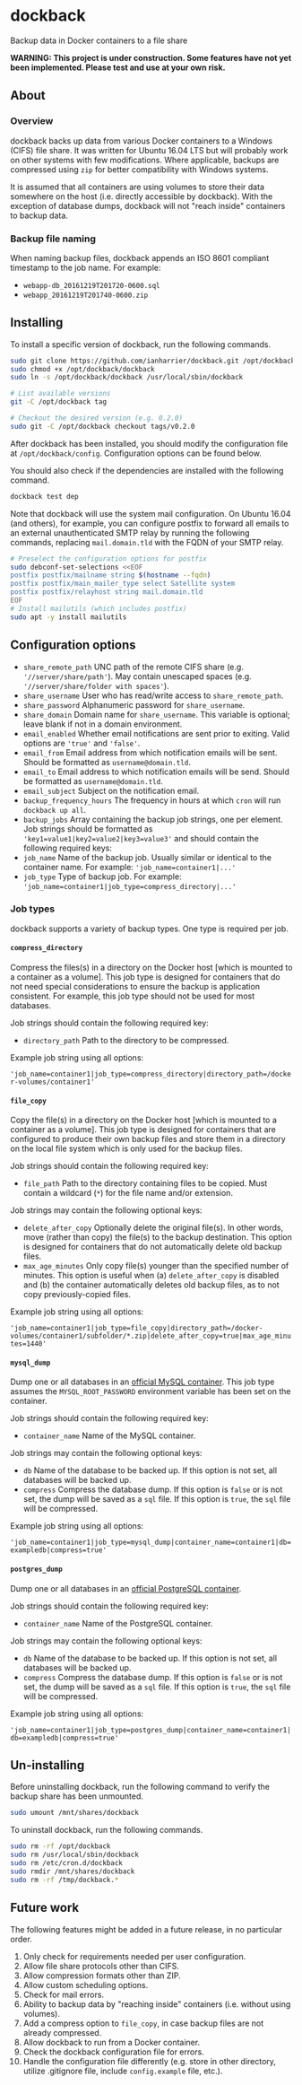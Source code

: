 # dockback

Backup data in Docker containers to a file share

**WARNING: This project is under construction. Some features have not yet been implemented. Please test and use at your own risk.**

## About

### Overview

dockback backs up data from various Docker containers to a Windows (CIFS) file share. It was written for Ubuntu 16.04 LTS but will probably work on other systems with few modifications. Where applicable, backups are compressed using `zip` for better compatibility with Windows systems.

It is assumed that all containers are using volumes to store their data somewhere on the host (i.e. directly accessible by dockback). With the exception of database dumps, dockback will not "reach inside" containers to backup data.

### Backup file naming

When naming backup files, dockback appends an ISO 8601 compliant timestamp to the job name. For example:

* `webapp-db_20161219T201720-0600.sql`
* `webapp_20161219T201740-0600.zip`

## Installing

To install a specific version of dockback, run the following commands.

```bash
sudo git clone https://github.com/ianharrier/dockback.git /opt/dockback
sudo chmod +x /opt/dockback/dockback
sudo ln -s /opt/dockback/dockback /usr/local/sbin/dockback

# List available versions
git -C /opt/dockback tag

# Checkout the desired version (e.g. 0.2.0)
sudo git -C /opt/dockback checkout tags/v0.2.0
```

After dockback has been installed, you should modify the configuration file at `/opt/dockback/config`. Configuration options can be found below.

You should also check if the dependencies are installed with the following command.

```bash
dockback test dep
```

Note that dockback will use the system mail configuration. On Ubuntu 16.04 (and others), for example, you can configure postfix to forward all emails to an external unauthenticated SMTP relay by running the following commands, replacing `mail.domain.tld` with the FQDN of your SMTP relay.

```bash
# Preselect the configuration options for postfix
sudo debconf-set-selections <<EOF
postfix postfix/mailname string $(hostname --fqdn)
postfix postfix/main_mailer_type select Satellite system
postfix postfix/relayhost string mail.domain.tld
EOF
# Install mailutils (which includes postfix)
sudo apt -y install mailutils
```

## Configuration options

* `share_remote_path` UNC path of the remote CIFS share (e.g. `'//server/share/path'`). May contain unescaped spaces (e.g. `'//server/share/folder with spaces'`).
* `share_username` User who has read/write access to `share_remote_path`.
* `share_password` Alphanumeric password for `share_username`.
* `share_domain` Domain name for `share_username`. This variable is optional; leave blank if not in a domain environment.
* `email_enabled` Whether email notifications are sent prior to exiting. Valid options are `'true'` and `'false'`.
* `email_from` Email address from which notification emails will be sent. Should be formatted as `username@domain.tld`.
* `email_to` Email address to which notification emails will be send. Should be formatted as `username@domain.tld`.
* `email_subject` Subject on the notification email.
* `backup_frequency_hours` The frequency in hours at which `cron` will run `dockback up all`.
* `backup_jobs` Array containing the backup job strings, one per element. Job strings should be formatted as `'key1=value1|key2=value2|key3=value3'` and should contain the following required keys:
 * `job_name` Name of the backup job. Usually similar or identical to the container name. For example: `'job_name=container1|...'`
 * `job_type` Type of backup job. For example: `'job_name=container1|job_type=compress_directory|...'`

### Job types

dockback supports a variety of backup types. One type is required per job.

#### `compress_directory`

Compress the files(s) in a directory on the Docker host [which is mounted to a container as a volume]. This job type is designed for containers that do not need special considerations to ensure the backup is application consistent. For example, this job type should not be used for most databases.

Job strings should contain the following required key:

* `directory_path` Path to the directory to be compressed.

Example job string using all options:

`'job_name=container1|job_type=compress_directory|directory_path=/docker-volumes/container1'`

#### `file_copy`

Copy the file(s) in a directory on the Docker host [which is mounted to a container as a volume]. This job type is designed for containers that are configured to produce their own backup files and store them in a directory on the local file system which is only used for the backup files.

Job strings should contain the following required key:

* `file_path` Path to the directory containing files to be copied. Must contain a wildcard (`*`) for the file name and/or extension.

Job strings may contain the following optional keys:

* `delete_after_copy` Optionally delete the original file(s). In other words, move (rather than copy) the file(s) to the backup destination. This option is designed for containers that do not automatically delete old backup files.
* `max_age_minutes` Only copy file(s) younger than the specified number of minutes. This option is useful when (a) `delete_after_copy` is disabled and (b) the container automatically deletes old backup files, as to not copy previously-copied files.

Example job string using all options:

`'job_name=container1|job_type=file_copy|directory_path=/docker-volumes/container1/subfolder/*.zip|delete_after_copy=true|max_age_minutes=1440'`

#### `mysql_dump`

Dump one or all databases in an [official MySQL container](https://hub.docker.com/_/mysql/). This job type assumes the `MYSQL_ROOT_PASSWORD` environment variable has been set on the container.

Job strings should contain the following required key:

* `container_name` Name of the MySQL container.

Job strings may contain the following optional keys:

* `db` Name of the database to be backed up. If this option is not set, all databases will be backed up.
* `compress` Compress the database dump. If this option is `false` or is not set, the dump will be saved as a `sql` file. If this option is `true`, the `sql` file will be compressed.

Example job string using all options:

`'job_name=container1|job_type=mysql_dump|container_name=container1|db=exampledb|compress=true'`

#### `postgres_dump`

Dump one or all databases in an [official PostgreSQL container](https://hub.docker.com/_/postgres/).

Job strings should contain the following required key:

* `container_name` Name of the PostgreSQL container.

Job strings may contain the following optional keys:

* `db` Name of the database to be backed up. If this option is not set, all databases will be backed up.
* `compress` Compress the database dump. If this option is `false` or is not set, the dump will be saved as a `sql` file. If this option is `true`, the `sql` file will be compressed.

Example job string using all options:

`'job_name=container1|job_type=postgres_dump|container_name=container1|db=exampledb|compress=true'`

## Un-installing

Before uninstalling dockback, run the following command to verify the backup share has been unmounted.

```bash
sudo umount /mnt/shares/dockback
```

To uninstall dockback, run the following commands.

```bash
sudo rm -rf /opt/dockback
sudo rm /usr/local/sbin/dockback
sudo rm /etc/cron.d/dockback
sudo rmdir /mnt/shares/dockback
sudo rm -rf /tmp/dockback.*
```

## Future work

The following features might be added in a future release, in no particular order.

1. Only check for requirements needed per user configuration.
2. Allow file share protocols other than CIFS.
3. Allow compression formats other than ZIP.
4. Allow custom scheduling options.
5. Check for mail errors.
6. Ability to backup data by "reaching inside" containers (i.e. without using volumes).
7. Add a compress option to `file_copy`, in case backup files are not already compressed.
8. Allow dockback to run from a Docker container.
9. Check the dockback configuration file for errors.
10. Handle the configuration file differently (e.g. store in other directory, utilize .gitignore file, include `config.example` file, etc.).
